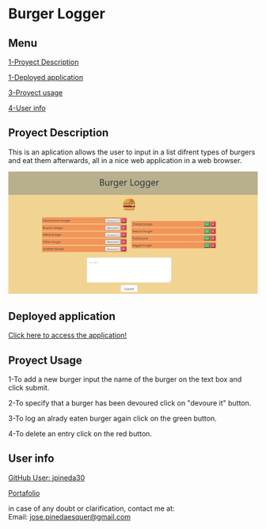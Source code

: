 # Burger Logger


## Menu

[1-Proyect Description](##Proyect-Description)

[1-Deployed application](##Deployed-application)

[3-Proyect usage](##Proyect-Instructions)

[4-User info](##User-info)

## Proyect Description

This is an aplication allows the user to input in a list difrent types of burgers and eat them afterwards, all in a nice web application in a web browser.

!["Preview"](public\img\preview.jpg)

## Deployed application

[Click here to access the application!](https://mysterious-woodland-74666.herokuapp.com/)

## Proyect Usage


1-To add a new burger input the name of the burger on the text box and click submit.

2-To specify that a burger has been devoured click on "devoure it" button.

3-To log an alrady eaten burger again click on the green button.

4-To delete an entry click on the red button.



## User info

[GitHub User: jpineda30](https://github.com/jpineda30)

[Portafolio](https://jpineda30.github.io/Updated-Portfolio-Page/portafolio.html)

in case of any doubt or clarification, contact me at:  
Email: jose.pinedaesquer@gmail.com
